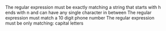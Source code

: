 The regular expression must be exactly matching a string that starts with h ends with n and can have any single character in between
The regular expression must match a 10 digit phone number
The regular expression must be only matching: capital letters


